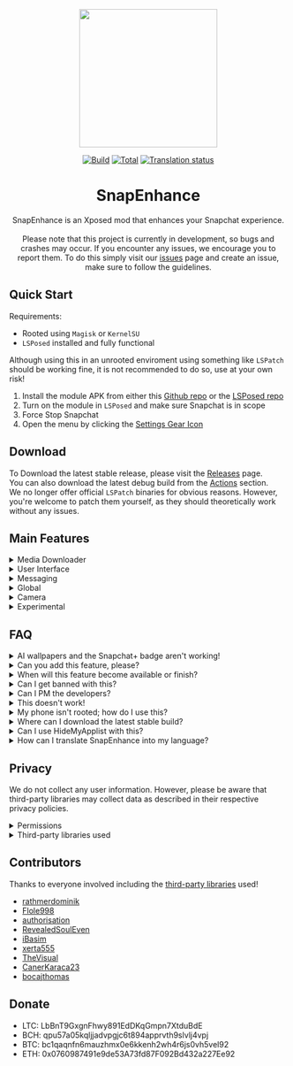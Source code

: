 <div align="center">
  <img src="https://raw.githubusercontent.com/rhunk/SnapEnhance/main/app/src/main/res/mipmap-xxxhdpi/launcher_icon_foreground.png" height="250" />

  [![Build](https://img.shields.io/github/actions/workflow/status/rhunk/SnapEnhance/beta.yml?branch=dev&logo=github&label=Build)](https://github.com/rhunk/SnapEnhance/actions/workflows/android.yml?query=branch%3Amain+event%3Apush+is%3Acompleted) [![Total](https://shields.io/github/downloads/rhunk/SnapEnhance/total?logo=Bookmeter&label=Downloads&logoColor=Green&color=Green)](https://github.com/rhunk/snapenhance/releases) [![Translation status](https://hosted.weblate.org/widget/snapenhance/app/svg-badge.svg)](https://hosted.weblate.org/engage/snapenhance/)
  
# SnapEnhance
SnapEnhance is an Xposed mod that enhances your Snapchat experience.<br/><br/>
Please note that this project is currently in development, so bugs and crashes may occur. If you encounter any issues, we encourage you to report them. To do this simply visit our [issues](https://github.com/rhunk/SnapEnhance/issues) page and create an issue, make sure to follow the guidelines.
</div>

## Quick Start
Requirements:
- Rooted using `Magisk` or `KernelSU`
- `LSPosed` installed and fully functional

Although using this in an unrooted enviroment using something like `LSPatch` should be working fine, it is not recommended to do so, use at your own risk!

1. Install the module APK from either this [Github repo](https://github.com/rhunk/SnapEnhance/releases) or the [LSPosed repo](https://modules.lsposed.org/module/me.rhunk.snapenhance)
2. Turn on the module in `LSPosed` and make sure Snapchat is in scope
3. Force Stop Snapchat
4. Open the menu by clicking the [Settings Gear Icon](https://i.imgur.com/2grm8li.png)

## Download 
To Download the latest stable release, please visit the [Releases](https://github.com/rhunk/SnapEnhance/releases) page.<br/>
You can also download the latest debug build from the [Actions](https://github.com/rhunk/SnapEnhance/actions) section.<br/>
We no longer offer official `LSPatch` binaries for obvious reasons. However, you're welcome to patch them yourself, as they should theoretically work without any issues.

## Main Features
<details closed>
  <summary>Media Downloader</summary>
   
  - `Auto Download`
  - `Prevent Self Auto Download`
  - `Merge Overlays`
  - `Force Image Format`
  - `Force Voice Note Format`
  - `Download Profile Pictures`
  - `Opera Download Button`
  - `Chat Download Context Menu`
  - `Logging`
  - `Custom Path Format` 
</details>

<details closed>
  <summary>User Interface</summary>
  
  - `Friend Feed Menu Buttons` 
  - `AMOLED Dark Mode`
  - `Friend Feed Message Preview` 
  - `Snap Preview`
  - `Bootstrap Override` (Default Home Tab & Persistent App Appearance)
  - `Enhance Friend Map Nametags`
  - `Prevent Message List Auto Scroll`
  - `Show Streak Expiration Info`
  - `Hide Friend Feed Entry`
  - `Hide Streak Restore`
  - `Hide Quick Add In Friend Feed`
  - `Hide Story Section` 
  - `Hide UI Components` (Voice Record button, Call Buttons, ...)
  - `Opera Media Quick Info`
  - `Old Bitmoji Selfie` 
  - `Disable Spotlight` 
  - `Hide Settings Gear`
  - `Vertical Story Viewer` 
  - `Message Indicators` 
  - `Stealth Mode Indicator` 
  - `Edit Text Override`
</details>  

<details closed>
  <summary>Messaging</summary>
  
  - `Bypass Screenshot Detection` 
  - `Anonymous Story Viewing`
  - `Prevent Story Rewatch Indicator`
  - `Hide Peek-a-Peek`
  - `Hide Bitmoji Presence` 
  - `Hide Typing Notifications` 
  - `Unlimited Snap View Time`
  - `Auto Mark As Read` 
  - `Loop Media PlayBack`
  - `Disable Replay In FF`
  - `Half Swipe Notifier`
  - `Message Preview`
  - `Call Start Confirmation`
  - `Auto Save Messages` 
  - `Prevent Message Sending`
  - `Instant Delete`
  - `Better Notifications` 
  - `Notifications Blacklist`
  - `Message Logger`
  - `Gallery Media Send Override`
  - `Strip Media Metadata`
  - `Bypass Message Retention Policy`
  - `Bypass Message Action Restrictions`
  - `Remove Groups Locked Status` 
 </details>

<details closed>
  <summary>Global</summary>
 
  - `Better Location`
  - `Suspend Location Updates`
  - `Snapchat Plus` 
  - `Disable Confirmation Dialogs`
  - `Disable Metrics`
  - `Disable Story Sections`
  - `Block Ads`
  - `Disable Permission Request`
  - `Disable Memories Snap Feed`
  - `Spotlight Comments Username` 
  - `Bypass Video Length Restriction`
  - `Default Video Playback Rate`
  - `Video Playback Rate Slider`
  - `Disable Google Play Services Dialogs`
  - `Force Upload Source Quality`
  - `Default Volume Controls`
  - `Hide Active Music`
  - `Disable Snap Splitting`
</details>

<details closed>
  <summary>Camera</summary>
  
  - `Disable Camera`
  - `Immersive Preview`
  - `Black Photos` 
  - `Custom Frame Rate` (Front & Back)
  - `HEVC Recording`
  - `Force Camera Source Encoding`
  - `Override Resolution` (Front & Back)
</details> 

<details closed>
  <summary>Experimental</summary>
  
  - `Session Events`
  - `Device Spoof`
  - `Convert Message Locally`
  - `New Chat Action Menu`
  - `Media File Picker`
  - `Story Logger`
  - `Call Recorder`
  - `Account Switcher`
  - `Edit Messages` 
  - `App Passcode`
  - `Infinite Story Boost`
  - `My Eyes Only Passcode Bypass`
  - `No Friend Score Delay`
  - `End-to-End Encryption`
  - `Enable Hidden Snapchat Plus Features`
  - `Add Friend Source Spoof`
  - `Disable Composer Modules`
  - `Prevent Forced Logout`
</details>

## FAQ
<details>
  <summary>AI wallpapers and the Snapchat+ badge aren't working!</summary>
  
  - Yeah, they're server-sided and will probably never work.
</details>

<details>
  <summary>Can you add this feature, please?</summary>
  
  - Open an issue on our Github repo.
</details>

<details>
  <summary>When will this feature become available or finish?</summary>
  
  - At some point.
</details>

<details>
  <summary>Can I get banned with this?</summary>
  
  - Obviously, however, the risk is very low, and we have no reported cases of anyone ever getting banned while using the mod.
</details>

<details>
  <summary>Can I PM the developers?</summary>
  
  - No.
</details>

<details>
  <summary>This doesn't work!</summary>
  
  - Open an issue.
</details>

<details>
  <summary>My phone isn't rooted; how do I use this?</summary>
  
  - You can use `LSPatch` in combination with `SnapEnhance` to run this on an unrooted device, however this is unrecommended and not considered safe.
</details>

<details>
  <summary>Where can I download the latest stable build?</summary>
  
  - https://github.com/rhunk/snapenhance/releases
</details>

<details>
  <summary>Can I use HideMyApplist with this?</summary>
  
  - No, this will cause some severe issues, and the mod will not be able to inject.
</details>

<details>
  <summary>How can I translate SnapEnhance into my language?</summary>
  
  - We have a [Weblate](https://hosted.weblate.org/projects/snapenhance/app/) hosted repo, feel free to submit your translations there.
</details>

## Privacy
We do not collect any user information. However, please be aware that third-party libraries may collect data as described in their respective privacy policies.
<details>
  <summary>Permissions</summary>
  
  - [android.permission.INTERNET](https://developer.android.com/reference/android/Manifest.permission#INTERNET)
  - [android.permission.REQUEST_IGNORE_BATTERY_OPTIMIZATIONS](https://developer.android.com/reference/android/Manifest.permission.html#REQUEST_IGNORE_BATTERY_OPTIMIZATIONS)
  - [android.permission.POST_NOTIFICATIONS](https://developer.android.com/reference/android/Manifest.permission.html#POST_NOTIFICATIONS)
  - [android.permission.SYSTEM_ALERT_WINDOW](https://developer.android.com/reference/android/Manifest.permission#SYSTEM_ALERT_WINDOW)
</details>

<details>
  <summary>Third-party libraries used</summary>
  
  - [libxposed](https://github.com/libxposed/api)
  - [ffmpeg-kit-full-gpl](https://github.com/arthenica/ffmpeg-kit)
  - [osmdroid](https://github.com/osmdroid/osmdroid)
  - [coil](https://github.com/coil-kt/coil)
  - [Dobby](https://github.com/jmpews/Dobby)
  - [rhino](https://github.com/mozilla/rhino)
  - [libsu](https://github.com/topjohnwu/libsu)
</details>

## Contributors
Thanks to everyone involved including the [third-party libraries](https://github.com/rhunk/SnapEnhance?tab=readme-ov-file#privacy) used!
- [rathmerdominik](https://github.com/rathmerdominik)
- [Flole998](https://github.com/Flole998)
- [authorisation](https://github.com/authorisation/)
- [RevealedSoulEven](https://github.com/revealedsouleven)
- [iBasim](https://github.com/ibasim)
- [xerta555](https://github.com/xerta555)
- [TheVisual](https://github.com/TheVisual)
- [CanerKaraca23](https://github.com/CanerKaraca23)
- [bocajthomas](https://github.com/bocajthomas)

## Donate
- LTC: LbBnT9GxgnFhwy891EdDKqGmpn7XtduBdE
- BCH: qpu57a05kqljjadvpgjc6t894apprvth9slvlj4vpj
- BTC: bc1qaqnfn6mauzhmx0e6kkenh2wh4r6js0vh5vel92
- ETH: 0x0760987491e9de53A73fd87F092Bd432a227Ee92
